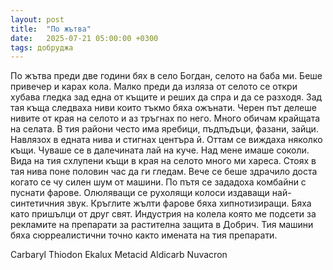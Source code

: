 ```yaml
---
layout: post
title:  "По жътва"
date:   2025-07-21 05:00:00 +0300
tags: добруджа
---
```

По жътва преди две години бях в село Богдан, селото на баба ми. Беше привечер и карах кола. 
Малко преди да изляза от селото се откри хубава гледка зад една от къщите и реших да спра и да се разходя. 
Зад тая къща следваха ниви които тъкмо бяха ожънати. 
Черен път делеше нивите от края на селото и аз тръгнах по него. 
Много обичам крайщата на селата. В тия райони често има яребици, пъдпъдъци, фазани, зайци. 
Навлязох в едната нива и стигнах центъра й. Оттам се виждаха няколко къщи. 
Чуваше се в далечината лай на куче. Над мене имаше соколи. 
Вида на тия схлупени къщи в края на селото много ми хареса. 
Стоях в тая нива поне половин час да ги гледам. Вече се беше здрачило доста когато се чу силен шум от машини. 
По пътя се зададоха комбайни с пуснати фарове. Олюляващи се рухолящи колоси издаващи най-синтетичния звук. 
Кръглите жълти фарове бяха хипнотизиращи. Бяха като пришълци от друг свят. 
Индустрия на колела която ме подсети за рекламите на препарати за растителна защита в Добрич. 
Тия машини бяха сюрреалистични точно както имената на тия препарати.

Carbaryl
Thiodon
Ekalux
Metacid
Aldicarb
Nuvacron